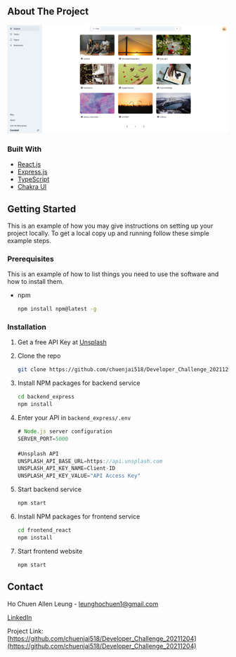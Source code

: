 <!-- ABOUT THE PROJECT -->

## About The Project

![Screenshot](./project_screenshot.png?raw=true "Screenshot")

### Built With

- [React.js](https://reactjs.org/)
- [Express.js](https://expressjs.com/)
- [TypeScript](https://www.typescriptlang.org/)
- [Chakra UI](https://chakra-ui.com/)

<!-- GETTING STARTED -->

## Getting Started

This is an example of how you may give instructions on setting up your project locally.
To get a local copy up and running follow these simple example steps.

### Prerequisites

This is an example of how to list things you need to use the software and how to install them.

- npm
  ```sh
  npm install npm@latest -g
  ```

### Installation

1. Get a free API Key at [Unsplash](https://unsplash.com/developers)
2. Clone the repo
   ```sh
   git clone https://github.com/chuenjai518/Developer_Challenge_20211204.git
   ```
3. Install NPM packages for backend service
   ```sh
   cd backend_express
   npm install
   ```
4. Enter your API in `backend_express/.env`

   ```js
   # Node.js server configuration
   SERVER_PORT=5000

   #Unsplash API
   UNSPLASH_API_BASE_URL=https://api.unsplash.com
   UNSPLASH_API_KEY_NAME=Client-ID
   UNSPLASH_API_KEY_VALUE="API Access Key"
   ```

5. Start backend service

   ```js
   npm start
   ```

6. Install NPM packages for frontend service

   ```sh
   cd frontend_react
   npm install
   ```

7. Start frontend website

   ```js
   npm start
   ```

<!-- CONTACT -->

## Contact

Ho Chuen Allen Leung - leunghochuen1@gmail.com

[LinkedIn](https://www.linkedin.com/in/allenleung-dev/)

Project Link: [https://github.com/chuenjai518/Developer_Challenge_20211204](https://github.com/chuenjai518/Developer_Challenge_20211204)

